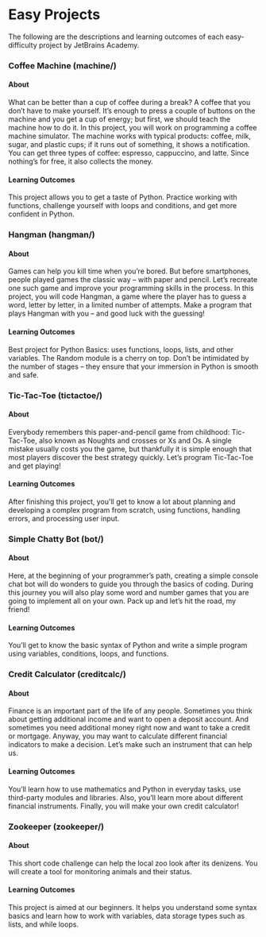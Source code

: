 # Easy Projects

The following are the descriptions and learning outcomes of each easy-difficulty project by JetBrains Academy.

### Coffee Machine (machine/)
#### About
What can be better than a cup of coffee during a break? A coffee that you don’t have to make yourself. It’s enough to press a couple of buttons on the machine and you get a cup of energy; but first, we should teach the machine how to do it. In this project, you will work on programming a coffee machine simulator. The machine works with typical products: coffee, milk, sugar, and plastic cups; if it runs out of something, it shows a notification. You can get three types of coffee: espresso, cappuccino, and latte. Since nothing’s for free, it also collects the money.
#### Learning Outcomes
This project allows you to get a taste of Python. Practice working with functions, challenge yourself with loops and conditions, and get more confident in Python.


### Hangman (hangman/)
#### About
Games can help you kill time when you’re bored. But before smartphones, people played games the classic way – with paper and pencil. Let’s recreate one such game and improve your programming skills in the process. In this project, you will code Hangman, a game where the player has to guess a word, letter by letter, in a limited number of attempts. Make a program that plays Hangman with you – and good luck with the guessing!
#### Learning Outcomes
Best project for Python Basics: uses functions, loops, lists, and other variables. The Random module is a cherry on top. Don’t be intimidated by the number of stages – they ensure that your immersion in Python is smooth and safe.


### Tic-Tac-Toe (tictactoe/)
#### About
Everybody remembers this paper-and-pencil game from childhood: Tic-Tac-Toe, also known as Noughts and crosses or Xs and Os. A single mistake usually costs you the game, but thankfully it is simple enough that most players discover the best strategy quickly. Let’s program Tic-Tac-Toe and get playing!
#### Learning Outcomes
After finishing this project, you'll get to know a lot about planning and developing a complex program from scratch, using functions, handling errors, and processing user input.


### Simple Chatty Bot (bot/)
#### About
Here, at the beginning of your programmer’s path, creating a simple console chat bot will do wonders to guide you through the basics of coding. During this journey you will also play some word and number games that you are going to implement all on your own. Pack up and let’s hit the road, my friend!
#### Learning Outcomes
You’ll get to know the basic syntax of Python and write a simple program using variables, conditions, loops, and functions.


### Credit Calculator (creditcalc/)
#### About
Finance is an important part of the life of any people. Sometimes you think about getting additional income and want to open a deposit account. And sometimes you need additional money right now and want to take a credit or mortgage. Anyway, you may want to calculate different financial indicators to make a decision. Let’s make such an instrument that can help us.
#### Learning Outcomes
You’ll learn how to use mathematics and Python in everyday tasks, use third-party modules and libraries. Also, you’ll learn more about different financial instruments. Finally, you will make your own credit calculator!


### Zookeeper (zookeeper/)
#### About
This short code challenge can help the local zoo look after its denizens. You will create a tool for monitoring animals and their status.
#### Learning Outcomes
This project is aimed at our beginners. It helps you understand some syntax basics and learn how to work with variables, data storage types such as lists, and while loops.
